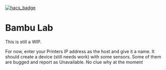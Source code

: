 [![hacs_badge](https://img.shields.io/badge/HACS-Custom-41BDF5.svg?style=for-the-badge)](https://github.com/hacs/integration)

# Bambu Lab

This is still a WIP.

For now, enter your Printers IP address as the host and give it a name. It should create a device (still needs work)
with some sensors.
Some of them are bugged and report as Unavailable. No clue why at the moment